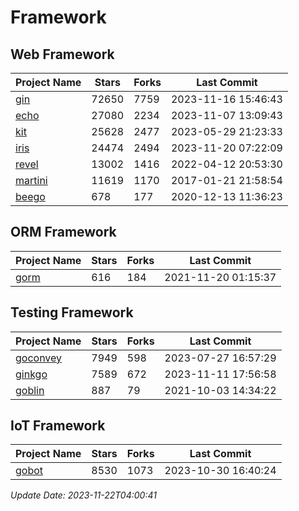 # Framework

## Web Framework
| Project Name | Stars | Forks | Last Commit |
| ------------ | ----- | ----- | ----------- |
| [gin](https://github.com/gin-gonic/gin) | 72650 | 7759 | 2023-11-16 15:46:43 |
| [echo](https://github.com/labstack/echo) | 27080 | 2234 | 2023-11-07 13:09:43 |
| [kit](https://github.com/go-kit/kit) | 25628 | 2477 | 2023-05-29 21:23:33 |
| [iris](https://github.com/kataras/iris) | 24474 | 2494 | 2023-11-20 07:22:09 |
| [revel](https://github.com/revel/revel) | 13002 | 1416 | 2022-04-12 20:53:30 |
| [martini](https://github.com/go-martini/martini) | 11619 | 1170 | 2017-01-21 21:58:54 |
| [beego](https://github.com/astaxie/beego) | 678 | 177 | 2020-12-13 11:36:23 |

## ORM Framework
| Project Name | Stars | Forks | Last Commit |
| ------------ | ----- | ----- | ----------- |
| [gorm](https://github.com/jinzhu/gorm) | 616 | 184 | 2021-11-20 01:15:37 |

## Testing Framework
| Project Name | Stars | Forks | Last Commit |
| ------------ | ----- | ----- | ----------- |
| [goconvey](https://github.com/smartystreets/goconvey) | 7949 | 598 | 2023-07-27 16:57:29 |
| [ginkgo](https://github.com/onsi/ginkgo) | 7589 | 672 | 2023-11-11 17:56:58 |
| [goblin](https://github.com/franela/goblin) | 887 | 79 | 2021-10-03 14:34:22 |

## IoT Framework
| Project Name | Stars | Forks | Last Commit |
| ------------ | ----- | ----- | ----------- |
| [gobot](https://github.com/hybridgroup/gobot) | 8530 | 1073 | 2023-10-30 16:40:24 |

*Update Date: 2023-11-22T04:00:41*